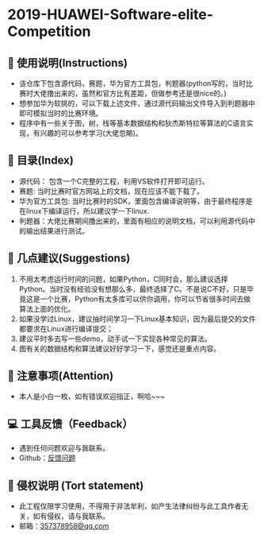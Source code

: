 # 2019-HUAWEI-Software-elite-Competition

## 👻 使用说明(Instructions)

- 该仓库下包含源代码，赛题，华为官方工具包，判题器(python写的，当时比赛时大佬撸出来的，虽然和官方比有差距，但做参考还是很nice的。)
- 想参加华为软挑的，可以下载上述文件，通过源代码输出文件导入到判题器中即可模拟当时的比赛环境。
- 程序中有一些关于图，树，栈等基本数据结构和狄杰斯特拉等算法的C语言实现，有兴趣的可以参考学习(大佬忽略)。

## 📖 目录(Index)

- 源代码： 包含一个C完整的工程，利用VS软件打开即可运行。
- 赛题: 当时比赛时官方网站上的文档，现在应该不能下载了。
- 华为官方工具包: 当时比赛时的SDK，里面包含编译说明等，由于最终程序是在linux下编译运行，所以建议学一下linux.
- 判题器：大佬比赛期间撸出来的，里面有相应的说明文档，可以利用源代码中的输出结果进行测试。

## 🔔 几点建议(Suggestions)

1. 不用太考虑运行时间的问题，如果Python，C同时会，那么建议选择Python。当时没有经验没有想那么多，最终选择了C。不是说C不好，只是毕竟这是一个比赛，Python有太多库可以供你调用，你可以节省很多时间去做算法上面的优化。
2. 如果没学过Linux，建议抽时间学习一下Linux基本知识，因为最后提交的文件都要求在Linux进行编译提交；
3. 建议平时多去写一些demo，动手试一下实现各种常见的算法。
4. 图有关的数据结构和算法建议好好学习一下，感觉还是重点内容。

## 🚀 注意事项(Attention)
- 本人是小白一枚，如有错误欢迎指正，啊哈~~~

## 💻 工具反馈（Feedback）
- 遇到任何问题欢迎与我联系。
- Github：[反馈问题](https://github.com/happyCoding1024/FrontendLearningTool/issues)

## 📜 侵权说明 (Tort statement)
- 此工程仅限学习使用，不得用于非法牟利，如产生法律纠纷与此工具作者无关，如有侵权，请与我联系。
- 邮箱：357378958@qq.com

